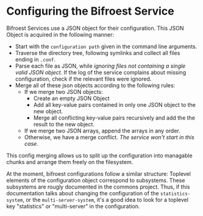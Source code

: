 
# Configuring the Bifroest Service

Bifroest Services use a JSON object for their configuration. This
JSON Object is acquired in the following manner:

 - Start with the `configuration path` given in the command line arguments.
 - Traverse the directory tree, following symlinks and collect all files
   ending in `.conf`.
 - Parse each file as JSON, while *ignoring files not containing a single
   valid JSON object*. If the log of the service complains about missing
   configuration, check if the relevant files were ignored.
 - Merge all of these json objects according to the following rules:
     - If we merge two JSON objects:
        - Create an empty JSON Object
        - Add all key-value pairs contained in only one JSON object to
          the new object.
        - Merge all conflicting key-value pairs recursively and add the
          the result to the new object.
     - If we merge two JSON arrays, append the arrays in any order.
     - Otherwise, we have a merge conflict. *The service won't start in this
       case*.

This config merging allows us to split up the configuration into managable 
chunks and arrange them freely on the filesystem.

At the moment, bifroest configurations follow a similar structure: Toplevel 
elements of the configuration object correspond to subsystems. These subsystems
are rougly documented in the commons project. Thus, if this documentation talks
about changing the configuration of the `statistics-system`, or the 
`multi-server-system`, it's a good idea to look for a toplevel key "statistics" or
"multi-server" in the configuration.
